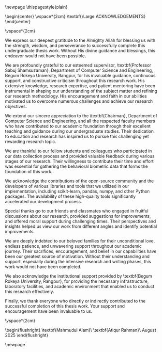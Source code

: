 \newpage
\thispagestyle{plain}

\begin{center}
\vspace*{2cm}
\textbf{\Large ACKNOWLEDGEMENTS}
\end{center}

\vspace*{2cm}

We express our deepest gratitude to the Almighty Allah for blessing us with the strength, wisdom, and perseverance to successfully complete this undergraduate thesis work. Without His divine guidance and blessings, this endeavor would not have been possible.

We are profoundly grateful to our esteemed supervisor, \textbf{Professor Sabuj Shamsuzaman}, Department of Computer Science and Engineering, Begum Rokeya University, Rangpur, for his invaluable guidance, continuous support, and constructive criticism throughout this research work. His extensive knowledge, research expertise, and patient mentoring have been instrumental in shaping our understanding of the subject matter and refining our research methodology. His encouragement and faith in our abilities motivated us to overcome numerous challenges and achieve our research objectives.

We extend our sincere appreciation to the \textbf{Chairman}, Department of Computer Science and Engineering, and all the respected faculty members who have contributed to our academic foundation through their excellent teaching and guidance during our undergraduate studies. Their dedication to education and research has inspired us to pursue this challenging yet rewarding research topic.

We are thankful to our fellow students and colleagues who participated in our data collection process and provided valuable feedback during various stages of our research. Their willingness to contribute their time and effort was essential for gathering the behavioral biometric data that forms the foundation of this work.

We acknowledge the contributions of the open-source community and the developers of various libraries and tools that we utilized in our implementation, including scikit-learn, pandas, numpy, and other Python packages. The availability of these high-quality tools significantly accelerated our development process.

Special thanks go to our friends and classmates who engaged in fruitful discussions about our research, provided suggestions for improvements, and offered moral support during challenging times. Their perspectives and insights helped us view our work from different angles and identify potential improvements.

We are deeply indebted to our beloved families for their unconditional love, endless patience, and unwavering support throughout our academic journey. Their sacrifices, encouragement, and belief in our capabilities have been our greatest source of motivation. Without their understanding and support, especially during the intensive research and writing phases, this work would not have been completed.

We also acknowledge the institutional support provided by \textbf{Begum Rokeya University, Rangpur}, for providing the necessary infrastructure, laboratory facilities, and academic environment that enabled us to conduct this research effectively.

Finally, we thank everyone who directly or indirectly contributed to the successful completion of this thesis work. Your support and encouragement have been invaluable to us.

\vspace*{2cm}

\begin{flushright}
\textbf{Mahmudul Alam}\\
\textbf{Atiqur Rahman}\\
August 2025
\end{flushright}

\newpage
